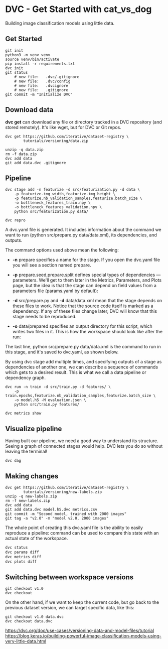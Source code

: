 # DVC - Get Started with cat_vs_dog
Building image classification models using little data.

## Get Started

    git init
    python3 -m venv venv
    source venv/bin/activate
    pip install -r requirements.txt
    dvc init
    git status
        # new file:   .dvc/.gitignore
        # new file:   .dvc/config
        # new file:   .dvcignore
        # new file:   .gitignore
    git commit -m "Initialize DVC"

## Download data
**dvc get** can download any file or directory tracked in a DVC repository (and stored remotely). It's like wget, but for DVC or Git repos.

    dvc get https://github.com/iterative/dataset-registry \
            tutorials/versioning/data.zip

    unzip -q data.zip
    rm -f data.zip
    dvc add data
    git add data.dvc .gitignore

## Pipeline

    dvc stage add -n featurize -d src/featurization.py -d data \
        -p featurize.img_width,featurize.img_height \
        -p featurize.nb_validation_samples,featurize.batch_size \
        -o bottleneck_features_train.npy \
        -o bottleneck_features_validation.npy \
        python src/featurization.py data/

    dvc repro

A dvc.yaml file is generated. It includes information about the command we want to run (python src/prepare.py data/data.xml), its dependencies, and outputs.

The command options used above mean the following:

- **-n** prepare specifies a name for the stage. If you open the dvc.yaml file you will see a section named prepare.

- **-p** prepare.seed,prepare.split defines special types of dependencies — parameters. We'll get to them later in the Metrics, Parameters, and Plots page, but the idea is that the stage can depend on field values from a parameters file (params.yaml by default):

- **-d** src/prepare.py and **-d** data/data.xml mean that the stage depends on these files to work. Notice that the source code itself is marked as a dependency. If any of these files change later, DVC will know that this stage needs to be reproduced.

- **-o** data/prepared specifies an output directory for this script, which writes two files in it. This is how the workspace should look like after the run:

The last line, python src/prepare.py data/data.xml is the command to run in this stage, and it's saved to dvc.yaml, as shown below.

By using dvc stage add multiple times, and specifying outputs of a stage as dependencies of another one, we can describe a sequence of commands which gets to a desired result. This is what we call a data pipeline or dependency graph.
          
    dvc run -n train -d src/train.py -d features/ \
        -p train.epochs,featurize.nb_validation_samples,featurize.batch_size \
        -o model.h5 -M evaluation.json \
        python src/train.py features/

    dvc metrics show

## Visualize pipeline
Having built our pipeline, we need a good way to understand its structure. Seeing a graph of connected stages would help. DVC lets you do so without leaving the terminal!

    dvc dag


## Making changes

    dvc get https://github.com/iterative/dataset-registry \
            tutorials/versioning/new-labels.zip
    unzip -q new-labels.zip
    rm -f new-labels.zip
    dvc add data
    git add data.dvc model.h5.dvc metrics.csv
    git commit -m "Second model, trained with 2000 images"
    git tag -a "v2.0" -m "model v2.0, 2000 images"

The whole point of creating this dvc.yaml file is the ability to easily reproduce a pipeline:
command can be used to compare this state with an actual state of the workspace.
``` bash
dvc status 
dvc params diff
dvc metrics diff
dvc plots diff
```

## Switching between workspace versions

    git checkout v1.0
    dvc checkout

On the other hand, if we want to keep the current code, but go back to the previous dataset version, we can target specific data, like this:

    git checkout v1.0 data.dvc
    dvc checkout data.dvc

https://dvc.org/doc/use-cases/versioning-data-and-model-files/tutorial
https://blog.keras.io/building-powerful-image-classification-models-using-very-little-data.html